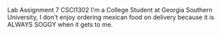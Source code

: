 Lab Assignment 7 CSCI1302 I'm a College Student at Georgia Southern University, I don't enjoy ordering mexican food on delivery because it is ALWAYS SOGGY when it gets to me.
